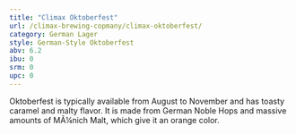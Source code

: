 ```yaml
---
title: "Climax Oktoberfest"
url: /climax-brewing-copmany/climax-oktoberfest/
category: German Lager
style: German-Style Oktoberfest
abv: 6.2
ibu: 0
srm: 0
upc: 0
---
```

Oktoberfest is typically available from August to November and has toasty caramel and malty flavor.  It is made from German Noble Hops and massive amounts of MÃ¼nich Malt, which give it an orange color.

